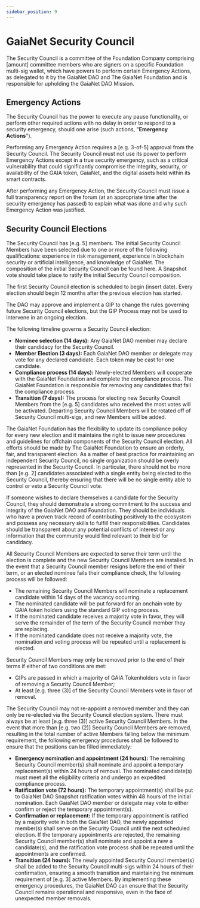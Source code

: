 ```yaml
---
sidebar_position: 9
---
```


# GaiaNet Security Council

The Security Council is a committee of the Foundation Company comprising [amount] committee members who are signers on a specific Foundation multi-sig wallet, which have powers to perform certain Emergency Actions, as delegated to it by the GaiaNet DAO and The GaiaNet Foundation and is responsible for upholding the GaiaNet DAO Mission. 

## Emergency Actions
The Security Council has the power to execute any pause functionality, or perform other required actions with no delay in order to respond to a security emergency, should one arise (such actions, "**Emergency Actions**"). 

Performing any Emergency Action requires a [e.g. 3-of-5] approval from the Security Council. The Security Council must not use its power to perform Emergency Actions except in a true security emergency, such as a critical vulnerability that could significantly compromise the integrity, security, or availability of the GAIA token, GaiaNet, and the digital assets held within its smart contracts. 

After performing any Emergency Action, the Security Council must issue a full transparency report on the forum (at an appropriate time after the security emergency has passed) to explain what was done and why such Emergency Action was justified.

## Security Council Elections
The Security Council has [e.g. 5] members. The initial Security Council Members have been selected due to one or more of the following qualifications: experience in risk management, experience in blockchain security or artificial intelligence, and knowledge of GaiaNet. The composition of the initial Security Council can be found here. A Snapshot vote should take place to ratify the initial Security Council composition.

The first Security Council election is scheduled to begin (insert date). Every election should begin 12 months after the previous election has started.

The DAO may approve and implement a GIP to change the rules governing future Security Council elections, but the GIP Process may not be used to intervene in an ongoing election.

The following timeline governs a Security Council election:

* **Nominee selection (14 days):** Any GaiaNet DAO member may declare their candidacy for the Security Council. 
* **Member Election (3 days):** Each GaiaNet DAO member or delegate may vote for any declared candidate. Each token may be cast for one candidate.
* **Compliance process (14 days):** Newly-elected Members will cooperate with the GaiaNet Foundation and complete the compliance process. The GaiaNet Foundation is responsible for removing any candidates that fail the compliance process.
* **Transition (7 days):** The process for electing new Security Council Members from the [e.g. 5] candidates who received the most votes will be activated. Departing Security Council Members will be rotated off of Security Council multi-sigs, and new Members will be added. 

The GaiaNet Foundation has the flexibility to update its compliance policy for every new election and it maintains the right to issue new procedures and guidelines for offchain components of the Security Council election. All efforts should be made by The GaiaNet Foundation to ensure an orderly, fair, and transparent election. As a matter of best practice for maintaining an independent Security Council, no single organization should be overly represented in the Security Council. In particular, there should not be more than [e.g. 2] candidates associated with a single entity being elected to the Security Council, thereby ensuring that there will be no single entity able to control or veto a Security Council vote.

If someone wishes to declare themselves a candidate for the Security Council, they should demonstrate a strong commitment to the success and integrity of the GaiaNet DAO and Foundation. They should be individuals who have a proven track record of contributing positively to the ecosystem and possess any necessary skills to fulfill their responsibilities. Candidates should be transparent about any potential conflicts of interest or any information that the community would find relevant to their bid for candidacy. 

All Security Council Members are expected to serve their term until the election is complete and the new Security Council Members are installed. In the event that a Security Council member resigns before the end of their term, or an elected nominee fails their compliance check, the following process will be followed:

* The remaining Security Council Members will nominate a replacement candidate within 14 days of the vacancy occurring.
* The nominated candidate will be put forward for an onchain vote by GAIA token holders using the standard GIP voting process.
* If the nominated candidate receives a majority vote in favor, they will serve the remainder of the term of the Security Council member they are replacing.
* If the nominated candidate does not receive a majority vote, the nomination and voting process will be repeated until a replacement is elected.

Security Council Members may only be removed prior to the end of their terms if either of two conditions are met:

* GIPs are passed in which a majority of GAIA Tokenholders vote in favor of removing a Security Council Member; 
* At least [e.g. three (3)] of the Security Council Members vote in favor of removal.

The Security Council may not re-appoint a removed member and they can only be re-elected via the Security Council election system. There must always be at least [e.g. three (3)] active Security Council Members. In the event that more than [e.g. two (2)] Security Council Members are removed, resulting in the total number of active Members falling below the minimum requirement, the following emergency procedures shall be followed to ensure that the positions can be filled immediately:

* **Emergency nomination and appointment (24 hours):** The remaining Security Council member(s) shall nominate and appoint a temporary replacement(s) within 24 hours of removal. The nominated candidate(s) must meet all the eligibility criteria and undergo an expedited compliance process.
* **Ratification vote (72 hours):** The temporary appointment(s) shall be put to GaiaNet DAO Snapshot ratification votes within 48 hours of the initial nomination. Each GaiaNet DAO member or delegate may vote to either confirm or reject the temporary appointment(s).
* **Confirmation or replacement:** If the temporary appointment is ratified by a majority vote in both the GaiaNet DAO, the newly appointed member(s) shall serve on the Security Council until the next scheduled election. If the temporary appointments are rejected, the remaining Security Council member(s) shall nominate and appoint a new a candidate(s), and the ratification vote process shall be repeated until the appointments are confirmed.
* **Transition (24 hours):** The newly appointed Security Council member(s) shall be added to the Security Council multi-sigs within 24 hours of their confirmation, ensuring a smooth transition and maintaining the minimum requirement of [e.g. 3] active Members. By implementing these emergency procedures, the GaiaNet DAO can ensure that the Security Council remains operational and responsive, even in the face of unexpected member removals. 
